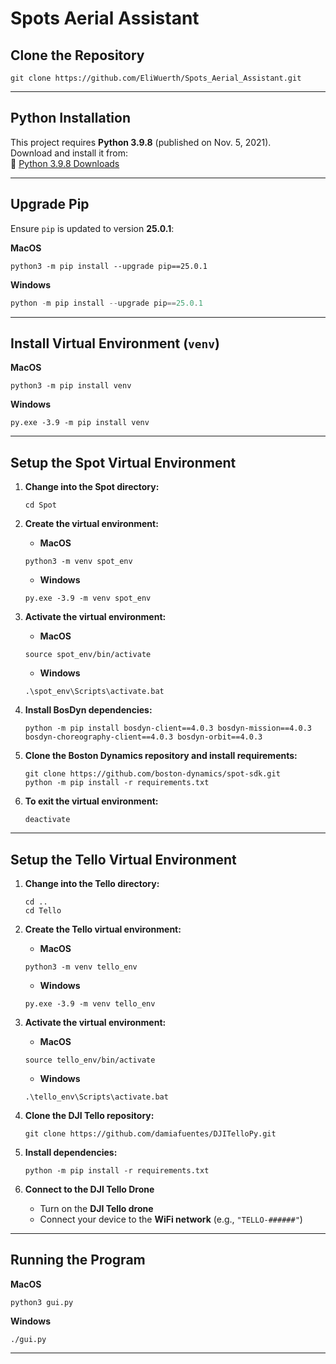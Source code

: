 # Spots Aerial Assistant

## Clone the Repository
```
git clone https://github.com/EliWuerth/Spots_Aerial_Assistant.git
```

---

## Python Installation
This project requires **Python 3.9.8** (published on Nov. 5, 2021).  
Download and install it from:  
🔗 [Python 3.9.8 Downloads](https://www.python.org/downloads/)

---

## Upgrade Pip
Ensure `pip` is updated to version **25.0.1**:

 **MacOS**
```
python3 -m pip install --upgrade pip==25.0.1
```

 **Windows**
```powershell
python -m pip install --upgrade pip==25.0.1
```

---

## Install Virtual Environment (`venv`)
 **MacOS**
```
python3 -m pip install venv
```

 **Windows**
```
py.exe -3.9 -m pip install venv
```

---

## Setup the Spot Virtual Environment

1. **Change into the Spot directory:**
   ```
   cd Spot
   ```

2. **Create the virtual environment:**
   -  **MacOS**  
     ```
     python3 -m venv spot_env
     ```
   -  **Windows**  
     ```
     py.exe -3.9 -m venv spot_env
     ```

3. **Activate the virtual environment:**
   -  **MacOS**  
     ```
     source spot_env/bin/activate
     ```
   -  **Windows**  
     ```
     .\spot_env\Scripts\activate.bat
     ```

4. **Install BosDyn dependencies:**
   ```
   python -m pip install bosdyn-client==4.0.3 bosdyn-mission==4.0.3 bosdyn-choreography-client==4.0.3 bosdyn-orbit==4.0.3
   ```

5. **Clone the Boston Dynamics repository and install requirements:**
   ```
   git clone https://github.com/boston-dynamics/spot-sdk.git
   python -m pip install -r requirements.txt
   ```

6. **To exit the virtual environment:**
   ```
   deactivate
   ```

---

## Setup the Tello Virtual Environment

1. **Change into the Tello directory:**
   ```
   cd ..
   cd Tello
   ```

2. **Create the Tello virtual environment:**
   -  **MacOS**  
     ```
     python3 -m venv tello_env
     ```
   -  **Windows**  
     ```
     py.exe -3.9 -m venv tello_env
     ```

3. **Activate the virtual environment:**
   -  **MacOS**  
     ```
     source tello_env/bin/activate
     ```
   -  **Windows**  
     ```
     .\tello_env\Scripts\activate.bat
     ```

4. **Clone the DJI Tello repository:**
   ```
   git clone https://github.com/damiafuentes/DJITelloPy.git
   ```

5. **Install dependencies:**
   ```
   python -m pip install -r requirements.txt
   ```

6. **Connect to the DJI Tello Drone**  
   - Turn on the **DJI Tello drone**  
   - Connect your device to the **WiFi network** (e.g., `"TELLO-######"`)

---

## Running the Program
 **MacOS**
```
python3 gui.py
```

 **Windows**
```
./gui.py
```
---


